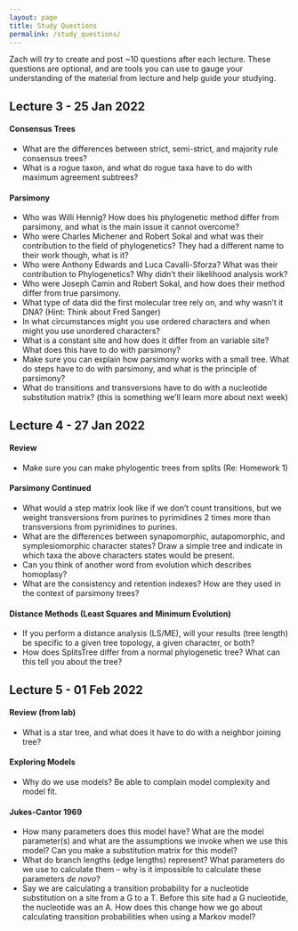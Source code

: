```yaml
---
layout: page
title: Study Questions
permalink: /study_questions/
---
```

Zach will *try* to create and post ~10 questions after each lecture. These questions are optional, and are tools you can use to gauge your understanding of the material from lecture and help guide your studying. 

## Lecture 3 - 25 Jan 2022

#### Consensus Trees
*	What are the differences between strict, semi-strict, and majority rule consensus trees? 
* What is a rogue taxon, and what do rogue taxa have to do with maximum agreement subtrees?

#### Parsimony
*	Who was Willi Hennig? How does his phylogenetic method differ from parsimony, and what is the main issue it cannot overcome?
*	Who were Charles Michener and Robert Sokal and what was their contribution to the field of phylogenetics? They had a different name to their work though, what is it?
*	Who were Anthony Edwards and Luca Cavalli-Sforza? What was their contribution to Phylogenetics? Why didn’t their likelihood analysis work?
* Who were Joseph Camin and Robert Sokal, and how does their method differ from true parsimony. 
*	What type of data did the first molecular tree rely on, and why wasn’t it DNA? (Hint: Think about Fred Sanger)
*	In what circumstances might you use ordered characters and when might you use unordered characters? 
*	What is a constant site and how does it differ from an variable site? What does this have to do with parsimony?
*	Make sure you can explain how parsimony works with a small tree. What do steps have to do with parsimony, and what is the principle of parsimony?
* What do transitions and transversions have to do with a nucleotide substitution matrix? (this is something we'll learn more about next week) 

## Lecture 4 - 27 Jan 2022

#### Review
* Make sure you can make phylogentic trees from splits (Re: Homework 1)

#### Parsimony Continued
*	What would a step matrix look like if we don’t count transitions, but we weight transversions from purines to pyrimidines 2 times more than transversions from pyrimidines to purines. 
*	What are the differences between synapomorphic, autapomorphic, and symplesiomorphic character states? Draw a simple tree and indicate in which taxa the above characters states would be present. 
*	Can you think of another word from evolution which describes homoplasy?
* What are the consistency and retention indexes? How are they used in the context of parsimony trees? 

#### Distance Methods (Least Squares and Minimum Evolution)
* If you perform a distance analysis (LS/ME), will your results (tree length) be specific to a given tree topology, a given character, or both?
* How does SplitsTree differ from a normal phylogenetic tree? What can this tell you about the tree?

## Lecture 5 - 01 Feb 2022

#### Review (from lab)
* What is a star tree, and what does it have to do with a neighbor joining tree? 

#### Exploring Models
* Why do we use models? Be able to complain model complexity and model fit. 

#### Jukes-Cantor 1969
* How many parameters does this model have? What are the model parameter(s) and what are the assumptions we invoke when we use this model? Can you make a substitution matrix for this model?
* What do branch lengths (edge lengths) represent? What parameters do we use to calculate them – why is it impossible to calculate these parameters *de novo*?
* Say we are calculating a transition probability for a nucleotide substitution on a site from a G to a T. Before this site had a G nucleotide, the nucleotide was an A. How does this change how we go about calculating transition probabilities when using a Markov model?

